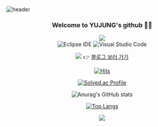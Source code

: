 <!--
**HEOYUJUNG/HEOYUJUNG** is a ✨ _special_ ✨ repository because its `README.md` (this file) appears on your GitHub profile.

Here are some ideas to get you started:

- 🔭 I’m currently working on ...
- 🌱 I’m currently learning ...
- 👯 I’m looking to collaborate on ...
- 🤔 I’m looking for help with ...
- 💬 Ask me about ...
- 📫 How to reach me: ...
- 😄 Pronouns: ...
- ⚡ Fun fact: ...
-->


![header](https://capsule-render.vercel.app/api?type=Cylinder&text=HEOYUJUNG&color=ffdfa8&fontColor=996655)

<div align="center">
  
  ### Welcome to YUJUNG's github 👋😊
  
<!-- 뱃지 -->
![](https://img.shields.io/badge/Java-007396?style=flat&logo=OpenJDK&logoColor=white")
<br>
![Eclipse IDE](https://img.shields.io/badge/Eclipse%20IDE-2C2255.svg?&style=flat&logo=Eclipse%20IDE&logoColor=white)
![Visual Studio Code](https://img.shields.io/badge/Visual%20Studio%20Code-007ACC.svg?&style=flat&logo=Visual%20Studio%20Code&logoColor=white)

<!-- 블로그 -->
<img src="https://img.shields.io/badge/Tistory-000000?style=for-the-badge&logo=Tistory&logoColor=white"/> 👉 [블로그 보러 가기 ](https://yudaeng-log.tistory.com/")
  
<!-- 방문자 수 -->
[![Hits](https://hits.seeyoufarm.com/api/count/incr/badge.svg?url=https%3A%2F%2Fgithub.com%2FHEOYUJUNG&count_bg=%23F9C945&title_bg=%23555555&icon=&icon_color=%23FFFFFF&title=hits&edge_flat=false)](https://hits.seeyoufarm.com)
  

<!-- 백준 티어 -->
[![Solved.ac Profile](http://mazassumnida.wtf/api/v2/generate_badge?boj=nikki601)](https://solved.ac/nikki601)

<!-- 깃허브 stat -->
![Anurag's GitHub stats](https://github-readme-stats.vercel.app/api?username=HEOYUJUNG&show_icons=true&theme=radical)

<!-- Most Used Languages -->
[![Top Langs](https://github-readme-stats.vercel.app/api/top-langs/?username=HEOYUJUNG&layout=compact&theme=dark)](https://github.com/anuraghazra/github-readme-stats)


<!-- 깃허브 잔디 -->
<img src="https://ghchart.rshah.org/8B4513/HEOYUJUNG" />
</div>
